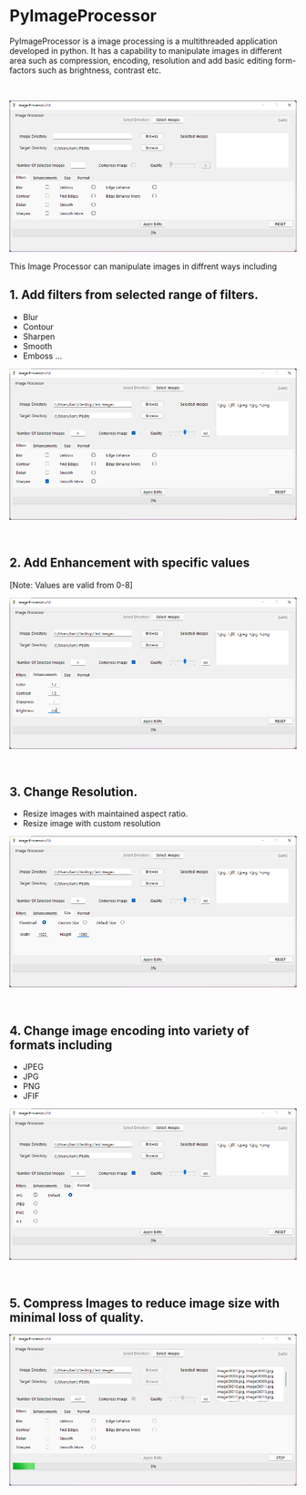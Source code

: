 # PyImageProcessor
PyImageProcessor is a image processing is a multithreaded application developed in python. It has a capability to manipulate images in different area such as compression, encoding, resolution and add basic editing form-factors such as brightness, contrast etc.

<br>

   ![](Preview%20Images/1.png)

This Image Processor can manipulate images in diffrent ways including
## 1. Add filters from selected range of filters.
   * Blur
   * Contour
   * Sharpen
   * Smooth
   * Emboss ...
   

   ![](Preview%20Images/2.png)


<br>

## 2. Add Enhancement with specific values
   [Note: Values are valid from 0-8]
   
   ![](Preview%20Images/3.png)


<br>

## 3. Change Resolution.
   * Resize images with maintained aspect ratio.
   * Resize image with custom resolution
   
   ![](Preview%20Images/4.png)


<br>

## 4. Change image encoding into variety of formats including
   * JPEG
   * JPG
   * PNG
   * JFIF
   
   ![](Preview%20Images/5.png)


<br>

## 5. Compress Images to reduce image size with minimal loss of quality.

   ![](Preview%20Images/6.png)